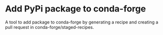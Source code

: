 # Add PyPi package to conda-forge

A tool to add package to conda-forge by generating a recipe and creating a pull request in conda-forge/staged-recipes.
